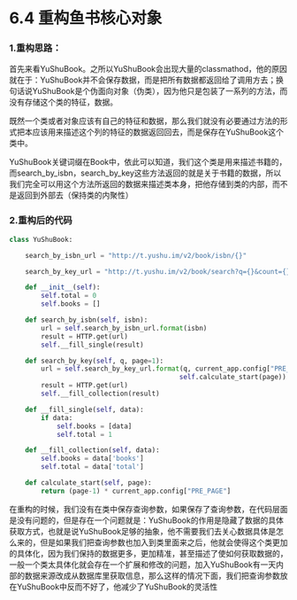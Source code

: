 # 6.4 重构鱼书核心对象

### 1.重构思路：
首先来看YuShuBook。之所以YuShuBook会出现大量的classmathod，他的原因就在于：YuShuBook并不会保存数据，而是把所有数据都返回给了调用方去；换句话说YuShuBook是个伪面向对象（伪类），因为他只是包装了一系列的方法，而没有存储这个类的特征，数据。

既然一个类或者对象应该有自己的特征和数据，那么我们就没有必要通过方法的形式把本应该用来描述这个列的特征的数据返回回去，而是保存在YuShuBook这个类中。

YuShuBook关键词缀在Book中，依此可以知道，我们这个类是用来描述书籍的，而search_by_isbn，search_by_key这些方法返回的就是关于书籍的数据，所以我们完全可以用这个方法所返回的数据来描述类本身，把他存储到类的内部，而不是返回到外部去（保持类的内聚性）


### 2.重构后的代码
```python
class YuShuBook:

    search_by_isbn_url = "http://t.yushu.im/v2/book/isbn/{}"

    search_by_key_url = "http://t.yushu.im/v2/book/search?q={}&count={}&start={}"

    def __init__(self):
        self.total = 0
        self.books = []

    def search_by_isbn(self, isbn):
        url = self.search_by_isbn_url.format(isbn)
        result = HTTP.get(url)
        self.__fill_single(result)

    def search_by_key(self, q, page=1):
        url = self.search_by_key_url.format(q, current_app.config["PRE_PAGE"],
                                           self.calculate_start(page))
        result = HTTP.get(url)
        self.__fill_collection(result)

    def __fill_single(self, data):
        if data:
            self.books = [data]
            self.total = 1

    def __fill_collection(self, data):
        self.books = data['books']
        self.total = data['total']

    def calculate_start(self, page):
        return (page-1) * current_app.config["PRE_PAGE"]

```
在重构的时候，我们没有在类中保存查询参数，如果保存了查询参数，在代码层面是没有问题的，但是存在一个问题就是：YuShuBook的作用是隐藏了数据的具体获取方式，也就是说YuShuBook足够的抽象，他不需要我们去关心数据具体是怎么来的，但是如果我们把查询参数也加入到类里面来之后，他就会使得这个类更加的具体化，因为我们保持的数据更多，更加精准，甚至描述了使如何获取数据的，一般一个类太具体化就会存在一个扩展和修改的问题，加入YuShuBook有一天内部的数据来源改成从数据库里获取信息，那么这样的情况下面，我们把查询参数放在YuShuBook中反而不好了，他减少了YuShuBook的灵活性
